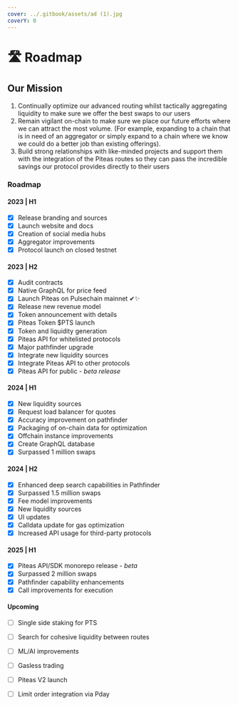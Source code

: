 ```yaml
---
cover: ../.gitbook/assets/ad (1).jpg
coverY: 0
---
```


# 🛣️ Roadmap

## Our Mission

1. Continually optimize our advanced routing whilst tactically aggregating liquidity to make sure we offer the best swaps to our users
2. Remain vigilant on-chain to make sure we place our future efforts where we can attract the most volume. (For example, expanding to a chain that is in need of an aggregator or simply expand to a chain where we know we could do a better job than existing offerings).
3. Build strong relationships with like-minded projects and support them with the integration of the Piteas routes so they can pass the incredible savings our protocol provides directly to their users



### Roadmap

#### 2023 | H1

* [x] Release branding and sources
* [x] Launch website and docs
* [x] Creation of social media hubs
* [x] Aggregator improvements
* [x] Protocol launch on closed testnet

#### 2023 | H2

* [x] Audit contracts
* [x] Native GraphQL for price feed
* [x] Launch Piteas on Pulsechain mainnet ✔✨
* [x] Release new revenue model
* [x] Token announcement with details
* [x] Piteas Token $PTS launch
* [x] Token and liquidity generation
* [x] Piteas API for whitelisted protocols
* [x] Major pathfinder upgrade
* [x] Integrate new liquidity sources
* [x] Integrate Piteas API to other protocols
* [x] Piteas API for public - _beta release_

#### 2024 | H1

* [x] New liquidity sources
* [x] Request load balancer for quotes
* [x] Accuracy improvement on pathfinder
* [x] Packaging of on-chain data for optimization
* [x] Offchain instance improvements
* [x] Create GraphQL database
* [x] Surpassed 1 million swaps

#### 2024 | H2

* [x] Enhanced deep search capabilities in Pathfinder
* [x] Surpassed 1.5 million swaps
* [x] Fee model improvements
* [x] New liquidity sources
* [x] UI updates
* [x] Calldata update for gas optimization
* [x] Increased API usage for third-party protocols

#### 2025 | H1

* [x] Piteas API/SDK monorepo release - _beta_&#x20;
* [x] Surpassed 2 million swaps
* [x] Pathfinder capability enhancements
* [x] Call improvements for execution

#### Upcoming

* [ ] Single side staking for PTS
* [ ] Search for cohesive liquidity between routes
* [ ] ML/AI improvements
* [ ] Gasless trading
* [ ] Piteas V2 launch
* [ ] Limit order integration via Pday

